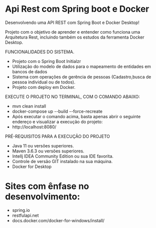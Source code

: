 # Api Rest com Spring boot e Docker

Desenvolvendo uma API REST com Spring Boot e Docker Desktop!

Projeto com o objetivo de aprender e entender como funciona uma Arquitetura Rest, incluindo também os estudos da ferramenta Docker Desktop.

FUNCIONALIDADES DO SISTEMA.
- Projeto com o Spring Boot Initialzr
- Utilização do modelo de dados para o mapeamento de entidades em bancos de dados
- Sistema com operações de gerência de pessoas (Cadastro,busca de pessoa individual ou de todos).
- Projeto com deploy em Docker.


EXECUTE O PROJETO NO TERMINAL, COM O COMANDO ABAIXO: 
- mvn clean install
- docker-compose up --build --force-recreate
- Após executar o comando acima, basta apenas abrir o seguinte endereço e visualizar a execução do projeto:
-  http://localhost:8080/


PRÉ-REQUISITOS PARA A EXECUÇÃO DO PROJETO
- Java 11 ou versões superiores.
- Maven 3.6.3 ou versões superiores.
- Intellj IDEA Community Edition ou sua IDE favorita.
- Controle de versão GIT instalado na sua máquina.
- Docker for Desktop

# Sites com ênfase no desenvolvimento:

- spring.io
- restfulapi.net
- docs.docker.com/docker-for-windows/install/
